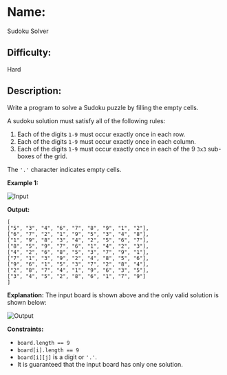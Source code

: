 # Name: 
Sudoku Solver

## Difficulty: 
Hard

## Description: 
Write a program to solve a Sudoku puzzle by filling the empty cells.

A sudoku solution must satisfy all of the following rules:

1. Each of the digits `1-9` must occur exactly once in each row.
2. Each of the digits `1-9` must occur exactly once in each column.
3. Each of the digits `1-9` must occur exactly once in each of the 9 `3x3` sub-boxes of the grid.

The `'.'` character indicates empty cells.

**Example 1:**

![Input](https://upload.wikimedia.org/wikipedia/commons/thumb/f/ff/Sudoku-by-L2G-20050714.svg/250px-Sudoku-by-L2G-20050714.svg.png)

**Output:**

```
[
["5", "3", "4", "6", "7", "8", "9", "1", "2"],
["6", "7", "2", "1", "9", "5", "3", "4", "8"],
["1", "9", "8", "3", "4", "2", "5", "6", "7"],
["8", "5", "9", "7", "6", "1", "4", "2", "3"],
["4", "2", "6", "8", "5", "3", "7", "9", "1"],
["7", "1", "3", "9", "2", "4", "8", "5", "6"],
["9", "6", "1", "5", "3", "7", "2", "8", "4"],
["2", "8", "7", "4", "1", "9", "6", "3", "5"],
["3", "4", "5", "2", "8", "6", "1", "7", "9"]
]
```

**Explanation:** The input board is shown above and the only valid solution is shown below:

![Output](https://upload.wikimedia.org/wikipedia/commons/thumb/3/31/Sudoku-by-L2G-20050714_solution.svg/250px-Sudoku-by-L2G-20050714_solution.svg.png)

**Constraints:**

- `board.length == 9`
- `board[i].length == 9`
- `board[i][j]` is a digit or `'.'`.
- It is guaranteed that the input board has only one solution.